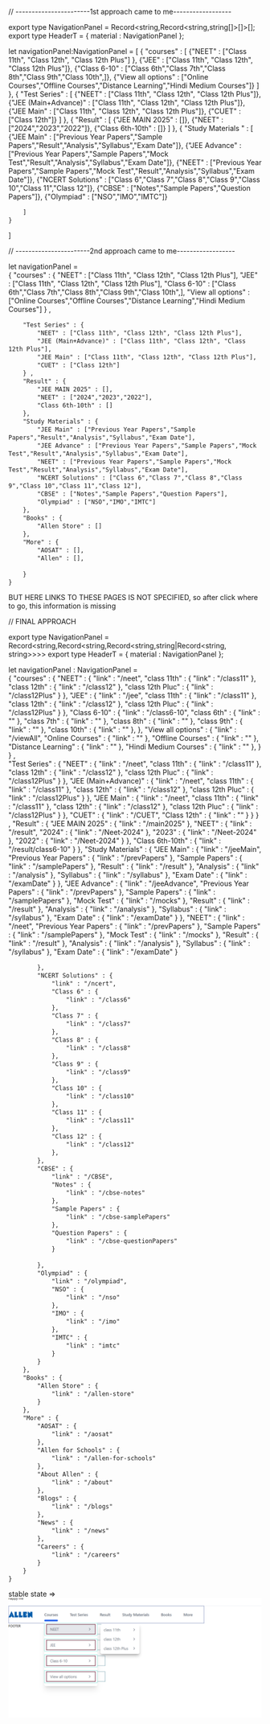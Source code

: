 // -----------------------1st approach came to me------------------

export type NavigationPanel = Record<string,Record<string,string[]>[]>[];
export type HeaderT = {
    material : NavigationPanel
};


let navigationPanel:NavigationPanel = [
        {
                "courses" : [ 
                        {"NEET" : ["Class 11th", "Class 12th", "Class 12th Plus"] }, 
                        {"JEE" : ["Class 11th", "Class 12th", "Class 12th Plus"]}, 
                        {"Class 6-10" : ["Class 6th","Class 7th","Class 8th","Class 9th","Class 10th",]},
                        {"View all options" : ["Online Courses","Offline Courses","Distance Learning","Hindi Medium Courses"]}
        ]
    },
    {
            "Test Series" : [
                    {"NEET" : ["Class 11th", "Class 12th", "Class 12th Plus"]},
            {"JEE (Main+Advance)" : ["Class 11th", "Class 12th", "Class 12th Plus"]},
            {"JEE Main" : ["Class 11th", "Class 12th", "Class 12th Plus"]},
            {"CUET" : ["Class 12th"]}
        ]
    },
    {
            "Result" : [
            {"JEE MAIN 2025" : []},
            {"NEET" : ["2024","2023","2022"]},
            {"Class 6th-10th" : []}
        ]
    },
    {
            "Study Materials " : [
                    {"JEE Main" : ["Previous Year Papers","Sample Papers","Result","Analysis","Syllabus","Exam Date"]},
                    {"JEE Advance" : ["Previous Year Papers","Sample Papers","Mock Test","Result","Analysis","Syllabus","Exam Date"]},
            {"NEET" : ["Previous Year Papers","Sample Papers","Mock Test","Result","Analysis","Syllabus","Exam Date"]},
            {"NCERT Solutions" : ["Class 6","Class 7","Class 8","Class 9","Class 10","Class 11","Class 12"]},
            {"CBSE" : ["Notes","Sample Papers","Question Papers"]},
            {"Olympiad" : ["NSO","IMO","IMTC"]}

        ]
    }
]



// -----------------------2nd approach came to me------------------

let navigationPanel  =   
    {
        "courses" : {
            "NEET" : ["Class 11th", "Class 12th", "Class 12th Plus"],
            "JEE" : ["Class 11th", "Class 12th", "Class 12th Plus"],
            "Class 6-10" : ["Class 6th","Class 7th","Class 8th","Class 9th","Class 10th",],
            "View all options" : ["Online Courses","Offline Courses","Distance Learning","Hindi Medium Courses"]
        } ,
        
        "Test Series" : {
            "NEET" : ["Class 11th", "Class 12th", "Class 12th Plus"],
            "JEE (Main+Advance)" : ["Class 11th", "Class 12th", "Class 12th Plus"],
            "JEE Main" : ["Class 11th", "Class 12th", "Class 12th Plus"],
            "CUET" : ["Class 12th"]
        } , 
        "Result" : {
            "JEE MAIN 2025" : [],
            "NEET" : ["2024","2023","2022"],
            "Class 6th-10th" : []
        },
        "Study Materials" : {
            "JEE Main" : ["Previous Year Papers","Sample Papers","Result","Analysis","Syllabus","Exam Date"],
            "JEE Advance" : ["Previous Year Papers","Sample Papers","Mock Test","Result","Analysis","Syllabus","Exam Date"],
            "NEET" : ["Previous Year Papers","Sample Papers","Mock Test","Result","Analysis","Syllabus","Exam Date"],
            "NCERT Solutions" : ["Class 6","Class 7","Class 8","Class 9","Class 10","Class 11","Class 12"],
            "CBSE" : ["Notes","Sample Papers","Question Papers"],
            "Olympiad" : ["NSO","IMO","IMTC"]
        },
        "Books" : {
            "Allen Store" : []
        },
        "More" : {
            "AOSAT" : [],
            "Allen" : [],

        }
    }

BUT HERE LINKS TO THESE PAGES IS NOT SPECIFIED, so after click where to go, this information is missing


// FINAL APPROACH

export type NavigationPanel = Record<string,Record<string,Record<string,string|Record<string, string>>>>
export type HeaderT = {
    material : NavigationPanel
};

let navigationPanel : NavigationPanel =   
    {
        "courses" : {
            "NEET" : {
                "link" : "/neet",
                "class 11th" : {
                    "link" : "/class11"
                },
                "class 12th" : {
                    "link" : "/class12"
                },
                "class 12th Pluc" : {
                    "link" : "/class12Plus"
                }
            },
            "JEE" : {
                "link" : "/jee",
                "class 11th" : {
                    "link" : "/class11"
                },
                "class 12th" : {
                    "link" : "/class12"
                },
                "class 12th Pluc" : {
                    "link" : "/class12Plus"
                }
            },
            "Class 6-10" : {
                "link" : "/class6-10",
                "class 6th" : {
                    "link" : ""
                },
                "class 7th" : {
                    "link" : ""
                },
                "class 8th" : {
                    "link" : ""
                },
                "class 9th" : {
                    "link" : ""
                },
                "class 10th" : {
                    "link" : ""
                },
            },
            "View all options" : {
                "link" : "/viewAll",
                "Online Courses" : {
                    "link" : ""
                },
                "Offline Courses" : {
                    "link" : ""
                },
                "Distance Learning" : {
                    "link" : ""
                },
                "Hindi Medium Courses" : {
                    "link" : ""
                },
            }
        } ,        
        "Test Series" : {
            "NEET" : {
                "link" : "/neet",
                "class 11th" : {
                    "link" : "/class11"
                },
                "class 12th" : {
                    "link" : "/class12"
                },
                "class 12th Pluc" : {
                    "link" : "/class12Plus"
                }
            },
            "JEE (Main+Advance)" : {
                "link" : "/neet",
                "class 11th" : {
                    "link" : "/class11"
                },
                "class 12th" : {
                    "link" : "/class12"
                },
                "class 12th Pluc" : {
                    "link" : "/class12Plus"
                }
            },
            "JEE Main" : {
                "link" : "/neet",
                "class 11th" : {
                    "link" : "/class11"
                },
                "class 12th" : {
                    "link" : "/class12"
                },
                "class 12th Pluc" : {
                    "link" : "/class12Plus"
                }
            },
            "CUET" : {
                "link" : "/CUET",
                "Class 12th" : {
                    "link" : ""
                }
            }
        } , 
        "Result" : {
            "JEE MAIN 2025" : {
                "link" : "/main2025"
            },
            "NEET" : {
                "link" : "/result",
                "2024" : {
                    "link" : "/Neet-2024"
                },
                "2023" : {
                    "link" : "/Neet-2024"
                },
                "2022" : {
                    "link" : "/Neet-2024"
                }
            },
            "Class 6th-10th" : {
                "link" : "/result/class6-10"
            }
        },
        "Study Materials" : {
            "JEE Main" : {
                "link" : "/jeeMain",
                "Previous Year Papers" : {
                    "link" : "/prevPapers"
                },
                "Sample Papers" : {
                    "link" : "/samplePapers"
                },
                "Result" : {
                    "link" : "/result"
                },
                "Analysis" : {
                    "link" : "/analysis"
                },
                "Syllabus" : {
                    "link" : "/syllabus"
                },
                "Exam Date" : {
                    "link" : "/examDate"
                }
            },
            "JEE Advance" : {
                "link" : "/jeeAdvance",
                "Previous Year Papers" : {
                    "link" : "/prevPapers"
                },
                "Sample Papers" : {
                    "link" : "/samplePapers"
                },
                "Mock Test" : {
                    "link" : "/mocks"
                },
                "Result" : {
                    "link" : "/result"
                },
                "Analysis" : {
                    "link" : "/analysis"
                },
                "Syllabus" : {
                    "link" : "/syllabus"
                },
                "Exam Date" : {
                    "link" : "/examDate"
                }
            },
            "NEET" : {
                "link" : "/neet",
                "Previous Year Papers" : {
                    "link" : "/prevPapers"
                },
                "Sample Papers" : {
                    "link" : "/samplePapers"
                },
                "Mock Test" : {
                    "link" : "/mocks"
                },
                "Result" : {
                    "link" : "/result"
                },
                "Analysis" : {
                    "link" : "/analysis"
                },
                "Syllabus" : {
                    "link" : "/syllabus"
                },
                "Exam Date" : {
                    "link" : "/examDate"
                }

            },
            "NCERT Solutions" : {
                "link" : "/ncert",
                "Class 6" : {
                    "link" : "/class6"
                },
                "Class 7" : {
                    "link" : "/class7"
                },
                "Class 8" : {
                    "link" : "/class8"
                },
                "Class 9" : {
                    "link" : "/class9"
                },
                "Class 10" : {
                    "link" : "/class10"
                },
                "Class 11" : {
                    "link" : "/class11"
                },
                "Class 12" : {
                    "link" : "/class12"
                },
            },
            "CBSE" : {
                "link" : "/CBSE",
                "Notes" : {
                    "link" : "/cbse-notes"
                },
                "Sample Papers" : {
                    "link" : "/cbse-samplePapers"
                },
                "Question Papers" : {
                    "link" : "/cbse-questionPapers"
                }

            },
            "Olympiad" : {
                "link" : "/olympiad",
                "NSO" : {
                    "link" : "/nso"
                },
                "IMO" : {
                    "link" : "/imo"
                },
                "IMTC" : {
                    "link" : "imtc"
                }
            }
        },
        "Books" : {
            "Allen Store" : {
                "link" : "/allen-store"
            }
        },
        "More" : {
            "AOSAT" : {
                "link" : "/aosat"
            },
            "Allen for Schools" : {
                "link" : "/allen-for-schools"
            },
            "About Allen" : {
                "link" : "/about"
            },
            "Blogs" : {
                "link" : "/blogs"
            },
            "News" : {
                "link" : "/news"
            },
            "Careers" : {
                "link" : "/careers"
            }
        }
    }




stable state => ![alt text](image.png)